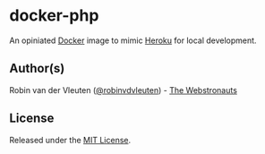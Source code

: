 # docker-php

An opiniated [Docker](https://www.docker.com) image to mimic [Heroku](https://www.heroku.com) for local development. 

## Author(s)

Robin van der Vleuten ([@robinvdvleuten](https://twitter.com/robinvdvleuten)) - [The Webstronauts](https://webstronauts.co?utm_source=github&utm_medium=readme&utm_content=docker-heroku-php)

## License

Released under the [MIT License](LICENSE).
